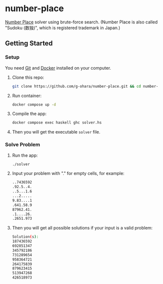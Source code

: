 # number-place
[Number Place](https://en.wikipedia.org/wiki/Sudoku) solver using brute-force search.
(Number Place is also called "Sudoku (数独)", which is registered trademark in Japan.)
## Getting Started
### Setup
You need [Git](https://git-scm.com/) and [Docker](https://www.docker.com/) installed on your computer.
1. Clone this repo:
   ```sh
   git clone https://github.com/g-ohara/number-place.git && cd number-place
   ```
1. Run container:
   ```sh
   docker compose up -d
   ```
1. Compile the app:
   ```sh
   docker compose exec haskell ghc solver.hs
   ```
1. Then you will get the executable ```solver``` file.
### Solve Problem
1. Run the app:
   ```sh
   ./solver
   ```
1. Input your problem with "." for empty cells, for example:
   ```sh
   ..7436592
   .92.5..4.
   ..5...1.6
   ...2.....
   9.83....1
   .641.58.9
   87962.41.
   .1....26.
   .2651.973
   ```
   
1. Then you will get all possible solutions if your input is a valid problem:
   ```sh
   Solution(s):
   187436592
   692851347
   345792186
   731289654
   958364721
   264175839
   879623415
   513947268
   426518973
   ```
